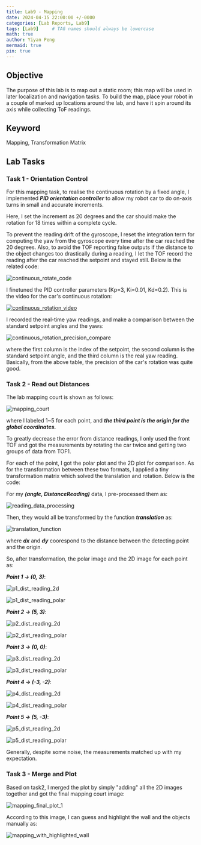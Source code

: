 ```yaml
---
title: Lab9 - Mapping
date: 2024-04-15 22:00:00 +/-0000
categories: [Lab Reports, Lab9]
tags: [Lab9]     # TAG names should always be lowercase
math: true
author: Yiyan Peng
mermaid: true
pin: true
---
```


## Objective

The purpose of this lab is to map out a static room; this map will be used in later localization and navigation tasks. To build the map, place your robot in a couple of marked up locations around the lab, and have it spin around its axis while collecting ToF readings.

## Keyword

Mapping, Transformation Matrix

## Lab Tasks

### Task 1 - Orientation Control

For this mapping task, to realise the continuous rotation by a fixed angle, I implemented ***PID orientation controller*** to allow my robot car to do on-axis turns in small and accurate increments.

Here, I set the increment as 20 degrees and the car should make the rotation for 18 times within a complete cycle.

To prevent the reading drift of the gyroscope, I reset the integration term for computing the yaw from the gyroscope every time after the car reached the 20 degrees. Also, to avoid the TOF reporting false outputs if the distance to the object changes too drastically during a reading, I let the TOF record the reading after the car reached the setpoint and stayed still. Below is the related code:

![continuous_rotate_code](/assets/images/lab9/continuous_rotate_code.png "continuous_rotate_code")

I finetuned the PID controller parameters (Kp=3, Ki=0.01, Kd=0.2). This is the video for the car's continuous rotation:

[![continuous_rotation_video](https://img.youtube.com/vi/EpoCxLQgMkw/maxresdefault.jpg)](https://www.youtube.com/watch?v=EpoCxLQgMkw)

I recorded the real-time yaw readings, and make a comparison between the standard setpoint angles and the yaws:

![continuous_rotation_precision_compare](/assets/images/lab9/continuous_rotation_precision_compare.png "continuous_rotation_precision_compare")

where the first column is the index of the setpoint, the second column is the standard setpoint angle, and the third column is the real yaw reading. Basically, from the above table, the precision of the car's rotation was quite good.

### Task 2 - Read out Distances

The lab mapping court is shown as follows:

![mapping_court](/assets/images/lab9/mapping_court.jpeg "mapping_court")

where I labeled 1~5 for each point, and ***the third point is the origin for the global coordinates.***

To greatly decrease the error from distance readings, I only used the front TOF and got the measurements by rotating the car twice and getting two groups of data from TOF1.

For each of the point, I got the polar plot and the 2D plot for comparison. As for the transformation between these two formats, I applied a tiny transformation matrix which solved the translation and rotation. Below is the code:

For my ***(angle, DistanceReading)*** data, I pre-processed them as:

![reading_data_processing](/assets/images/lab9/reading_data_processing.png "reading_data_processing")

Then, they would all be transformed by the function ***translation*** as:

![translation_function](/assets/images/lab9/translation_function.png "translation_function")

where ***dx*** and ***dy*** coorespond to the distance between the detecting point and the origin.

So, after transformation, the polar image and the 2D image for each point as:

***Point 1 -> (0, 3)***:

![p1_dist_reading_2d](/assets/images/lab9/p1_dist_reading_2d.png "p1_dist_reading_2d")

![p1_dist_reading_polar](/assets/images/lab9/p1_dist_reading_polar.png "p1_dist_reading_polar")

***Point 2 -> (5, 3)***:

![p2_dist_reading_2d](/assets/images/lab9/p2_dist_reading_2d.png "p2_dist_reading_2d")

![p2_dist_reading_polar](/assets/images/lab9/p2_dist_reading_polar.png "p2_dist_reading_polar")

***Point 3 -> (0, 0)***:

![p3_dist_reading_2d](/assets/images/lab9/p3_dist_reading_2d.png "p3_dist_reading_2d")

![p3_dist_reading_polar](/assets/images/lab9/p3_dist_reading_polar.png "p3_dist_reading_polar")

***Point 4 -> (-3, -2)***:

![p4_dist_reading_2d](/assets/images/lab9/p4_dist_reading_2d.png "p4_dist_reading_2d")

![p4_dist_reading_polar](/assets/images/lab9/p4_dist_reading_polar.png "p4_dist_reading_polar")

***Point 5 -> (5, -3)***:

![p5_dist_reading_2d](/assets/images/lab9/p5_dist_reading_2d.png "p5_dist_reading_2d")

![p5_dist_reading_polar](/assets/images/lab9/p5_dist_reading_polar.png "p5_dist_reading_polar")

Generally, despite some noise, the measurements matched up with my expectation.

### Task 3 - Merge and Plot

Based on task2, I merged the plot by simply "adding" all the 2D images together and got the final mapping court image:

![mapping_final_plot_1](/assets/images/lab9/mapping_final_plot_1.png "mapping_final_plot_1")

According to this image, I can guess and highlight the wall and the objects manually as:

![mapping_with_highlighted_wall](/assets/images/lab9/mapping_with_highlighted_wall.jpeg "mapping_with_highlighted_wall")
